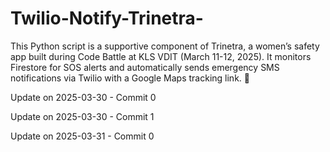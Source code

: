 # Twilio-Notify-Trinetra-
  This Python script is a supportive component of Trinetra, a women’s safety app built during Code Battle at KLS VDIT (March 11-12, 2025). It monitors Firestore for SOS alerts and automatically sends emergency SMS notifications via Twilio with a Google Maps tracking link. 🚀

Update on 2025-03-30 - Commit 0

Update on 2025-03-30 - Commit 1

Update on 2025-03-31 - Commit 0
